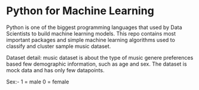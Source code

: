 # Python for Machine Learning

Python is one of the biggest programming languages that used by Data Scientists to build machine learning models. This repo contains most important packages and simple machine learning algorithms used to classify and cluster sample music dataset.

Dataset detail: music dataset is about the type of music genere preferences based few demographic information, such as age and sex. The dataset is mock data and has only few datapoints. 

Sex:- 1 = male
      0 = female
